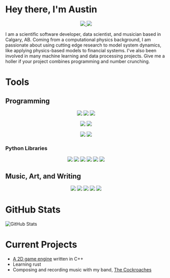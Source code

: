 # Hey there, I'm Austin

<p align="center">
  <a href="https://www.gitlab.com/patriacaelum">
    <img src="https://img.shields.io/badge/GITLAB-6b4fbb?logo=gitlab&logoColor=white&style=for-the-badge"/>
  </a>
  <a href="https://www.linkedin.com/in/austin-nhung-521397159">
    <img src="https://img.shields.io/badge/LINKEDIN-0274b3?logo=linkedin&logoColor=white&style=for-the-badge"/>
  </a>
</p>

I am a scientific software developer, data scientist, and musician based in
Calgary, AB. Coming from a computational physics background, I am passionate
about using cutting edge research to model system dynamics, like applying
physics-based models to financial systems. I've also been involved in many
machine learning and data processing projects. Give me a holler if your project
combines programming and number crunching.


# Tools

## Programming

<p align="center">
  <img src="https://img.shields.io/badge/C++-0080cd?logo=cplusplus&logoColor=white&style=for-the-badge"/>
  <img src="https://img.shields.io/badge/PYTHON-ffd140?logo=python&logoColor=white&style=for-the-badge"/>
  <img src="https://img.shields.io/badge/RUST-000000?logo=rust&logoColor=white&style=for-the-badge"/>
</p>

<p align="center">
  <img src="https://img.shields.io/badge/MONGODB-000000?logo=mongodb&logoColor=white&style=for-the-badge"/>
  <img src="https://img.shields.io/badge/POSTGRESQL-316192?logo=postgresql&logoColor=white&style=for-the-badge"/>
</p>

<p align="center">
  <img src="https://img.shields.io/badge/DOCKER-2597ef?logo=docker&logoColor=white&style=for-the-badge"/>
  <img src="https://img.shields.io/badge/LINUX-000000?logo=linux&logoColor=white&style=for-the-badge"/>
</p>

### Python Libraries

<p align="center">
  <img src="https://img.shields.io/badge/DJANGO-103e2e?logo=django&logoColor=white&style=for-the-badge"/>
  <img src="https://img.shields.io/badge/FLASK-000000?logo=flask&logoColor=white&style=for-the-badge"/>
  <img src="https://img.shields.io/badge/NUMPY-0721a0?logo=numpy&logoColor=white&style=for-the-badge"/>
  <img src="https://img.shields.io/badge/PANDAS-120653?logo=pandas&logoColor=white&style=for-the-badge"/>
  <img src="https://img.shields.io/badge/SCIKIT-LEARN-f89838?logo=scikit-learn&logoColor=white&style=for-the-badge"/>
  <img src="https://img.shields.io/badge/SCIPY-0d56a6?logo=scipy&logoColor=white&style=for-the-badge"/>
</p>

## Music, Art, and Writing

<p align="center">
  <img src="https://img.shields.io/badge/BANDLAB-df3712?logo=bandlab&logoColor=white&style=for-the-badge"/>
  <img src="https://img.shields.io/badge/KRITA-4d4d4b?logo=krita&logoColor=white&style=for-the-badge"/>
  <img src="https://img.shields.io/badge/LATEX-008081?logo=latex&logoColor=white&style=for-the-badge"/>
  <img src="https://img.shields.io/badge/MUSESCORE-1370b9?logo=musescore&logoColor=white&style=for-the-badge"/>
  <img src="https://img.shields.io/badge/OBSIDIAN-4a37a0?logo=obsidian&logoColor=white&style=for-the-badge"/>
</p>


# GitHub Stats

![GitHub Stats](https://github-readme-stats.vercel.app/api?username=patriacaelum&count_private=true&show_icons=true&them=onedark)


# Current Projects

- [A 2D game engine](https://gitlab.com/patriacaelum/trashpile) written in C++
- Learning rust
- Composing and recording music with my band, [The Cockroaches](https://www.youtube.com/channel/U)

